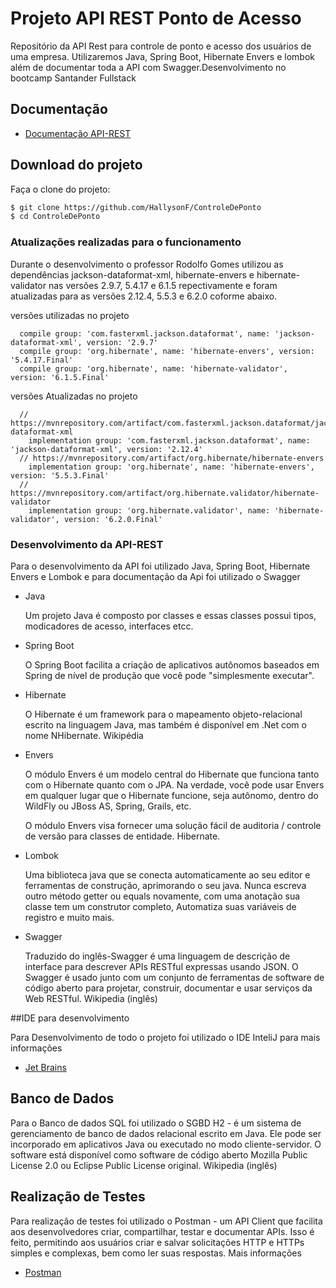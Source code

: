 # Projeto API REST Ponto de Acesso

Repositório da  API Rest para controle de ponto e acesso dos usuários de uma empresa. Utilizaremos Java, Spring Boot, Hibernate Envers e lombok além de documentar toda a API com Swagger.Desenvolvimento no bootcamp Santander Fullstack

## Documentação

* [Documentação API-REST](http://localhost:8081/swagger-ui.html)

## Download do projeto

Faça o clone do projeto:

```bash
$ git clone https://github.com/HallysonF/ControleDePonto 
$ cd ControleDePonto
```
### Atualizações realizadas para o funcionamento

Durante o desenvolvimento o professor Rodolfo Gomes utilizou as dependências jackson-dataformat-xml, hibernate-envers e hibernate-validator nas versões 2.9.7, 5.4.17 e 6.1.5 repectivamente e foram atualizadas para as versões 2.12.4, 5.5.3 e 6.2.0 coforme abaixo.

versões utilizadas no projeto
```
  compile group: 'com.fasterxml.jackson.dataformat', name: 'jackson-dataformat-xml', version: '2.9.7'
  compile group: 'org.hibernate', name: 'hibernate-envers', version: '5.4.17.Final'
  compile group: 'org.hibernate', name: 'hibernate-validator', version: '6.1.5.Final'
```

versões Atualizadas no projeto
```
  // https://mvnrepository.com/artifact/com.fasterxml.jackson.dataformat/jackson-dataformat-xml
	implementation group: 'com.fasterxml.jackson.dataformat', name: 'jackson-dataformat-xml', version: '2.12.4'
  // https://mvnrepository.com/artifact/org.hibernate/hibernate-envers
	implementation group: 'org.hibernate', name: 'hibernate-envers', version: '5.5.3.Final'
  // https://mvnrepository.com/artifact/org.hibernate.validator/hibernate-validator
	implementation group: 'org.hibernate.validator', name: 'hibernate-validator', version: '6.2.0.Final'
```

### Desenvolvimento da API-REST

Para o desenvolvimento da API foi utilizado Java, Spring Boot, Hibernate Envers e Lombok e para documentação da Api foi utilizado o Swagger

- Java

  Um projeto Java é composto por classes e essas classes possui tipos, modicadores de acesso, interfaces etcc.

- Spring Boot
  
  O Spring Boot facilita a criação de aplicativos autônomos baseados em Spring de nível de produção que você pode "simplesmente executar".

- Hibernate

  O Hibernate é um framework para o mapeamento objeto-relacional escrito na linguagem Java, mas também é disponível em .Net com o nome NHibernate. Wikipédia
- Envers

  O módulo Envers é um modelo central do Hibernate que funciona tanto com o Hibernate quanto com o JPA. Na verdade, você pode usar Envers em qualquer lugar que o Hibernate funcione, seja autônomo, dentro do WildFly ou JBoss AS, Spring, Grails, etc.

  O módulo Envers visa fornecer uma solução fácil de auditoria / controle de versão para classes de entidade. Hibernate.
- Lombok

  Uma biblioteca java que se conecta automaticamente ao seu editor e ferramentas de construção, aprimorando o seu java.
Nunca escreva outro método getter ou equals novamente, com uma anotação sua classe tem um construtor completo, Automatiza suas variáveis ​​de registro e muito mais.
  
- Swagger

  Traduzido do inglês-Swagger é uma linguagem de descrição de interface para descrever APIs RESTful expressas usando JSON. O Swagger é usado junto com um conjunto de ferramentas de software de código aberto para projetar, construir, documentar e usar serviços da Web RESTful. Wikipedia (inglês)

##IDE para desenvolvimento

Para Desenvolvimento de todo o projeto foi utilizado o IDE InteliJ para mais informações
* [Jet Brains](https://www.jetbrains.com/pt-br/idea/)
## Banco de Dados

Para o Banco de dados SQL foi utilizado o SGBD H2 - é um sistema de gerenciamento de banco de dados relacional escrito em Java. Ele pode ser incorporado em aplicativos Java ou executado no modo cliente-servidor. O software está disponível como software de código aberto Mozilla Public License 2.0 ou Eclipse Public License original. Wikipedia (inglês)

## Realização de Testes
Para realização de testes foi utilizado o Postman - um API Client que facilita aos desenvolvedores criar, compartilhar, testar e documentar APIs. Isso é feito, permitindo aos usuários criar e salvar solicitações HTTP e HTTPs simples e complexas, bem como ler suas respostas. Mais informações
* [Postman](https://www.postman.com/)
